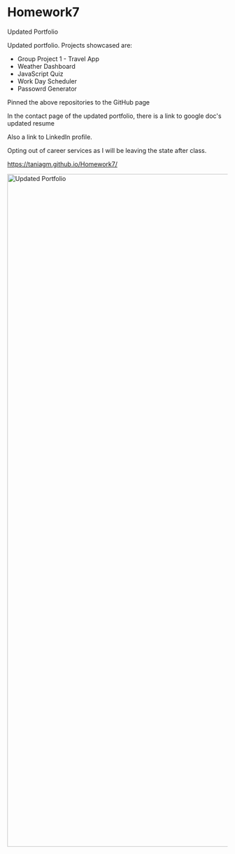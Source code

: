 # Homework7
Updated Portfolio

Updated portfolio.  Projects showcased are:
- Group Project 1 - Travel App
- Weather Dashboard
- JavaScript Quiz
- Work Day Scheduler
- Passowrd Generator

Pinned the above repositories to the GitHub page

In the contact page of the updated portfolio, there is a link to google doc's updated resume

Also a link to LinkedIn profile.  

Opting out of career services as I will be leaving the state after class.

https://taniagm.github.io/Homework7/

<img width="1534" alt="Updated Portfolio" src="https://user-images.githubusercontent.com/56511238/75122940-03025880-5671-11ea-9b2a-d8974a48fdf1.png">
